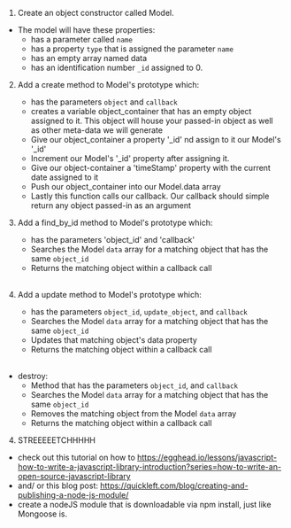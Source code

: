 1.  Create an object constructor called Model.
  - The model will have these properties:
    - has a parameter called `name`
    - has a property `type` that is assigned the parameter `name`
    - has an empty array named data
    - has an identification number `_id` assigned to 0.
   

2. Add a create method to Model's prototype which:
    - has the parameters `object` and `callback`
    - creates a variable object_container that has an empty object assigned to it.  This object will house your passed-in object as well as other meta-data we will generate
    - Give our object_container a property '_id' nd assign to it our Model's '_id'
    - Increment our Model's '_id' property after assigning it.
    - Give our object-container a 'timeStamp' property with the current date assigned to it
    - Push  our object_container into our Model.data array
    - Lastly this function calls our callback. Our callback should simple return any object passed-in as an argument

3. Add a find_by_id method to Model's prototype which:
    - has the parameters 'object_id' and 'callback'
    - Searches the Model `data` array for a matching object that has the same `object_id`
    - Returns the matching object within a callback call
    <br><br>

3. Add a update method to Model's prototype which:
    - has the parameters `object_id`, `update_object`, and `callback`
    - Searches the Model `data` array for a matching object that has the same `object_id`
    - Updates that matching object's data property
    - Returns the matching object within a callback call
    <br><br>
  - destroy:
    - Method that has the parameters `object_id`, and `callback`
    - Searches the Model `data` array for a matching object that has the same `object_id`
    - Removes the matching object from the Model `data` array
    - Returns the matching object within a callback call

4. STREEEEETCHHHHH
  - check out this tutorial on how to https://egghead.io/lessons/javascript-how-to-write-a-javascript-library-introduction?series=how-to-write-an-open-source-javascript-library
  - and/ or this blog post: https://quickleft.com/blog/creating-and-publishing-a-node-js-module/
  - create a nodeJS module that is downloadable via npm install, just like Mongoose is. 